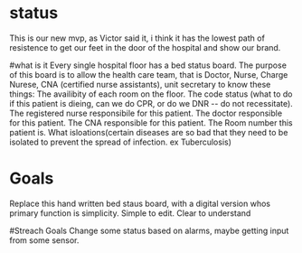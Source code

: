 # status
This is our new mvp, as Victor said it, i think it has the lowest path of resistence to get our feet in the door of the hospital and show our brand.

#what is it
Every single hospital floor has a bed status board. The purpose of this board is to allow the health care team, that is Doctor, Nurse, Charge Nurese, CNA (certified nurse assistants), unit secretary to know these things:
The availibity of each room on the floor.
The code status (what to do if this patient is dieing, can we do CPR, or do we DNR -- do not recessitate).
The registered nurse responsibile for this patient.
The doctor responsible for this patient.
The CNA responsible for this patient.
The Room number this patient is.
What isloations(certain diseases are so bad that they need to be isolated to prevent the spread of infection. ex Tuberculosis)

# Goals
Replace this hand written bed staus board, with a digital version whos primary function is simplicity. Simple to edit. Clear to understand

#Streach Goals
Change some status based on alarms, maybe getting input from some sensor.
